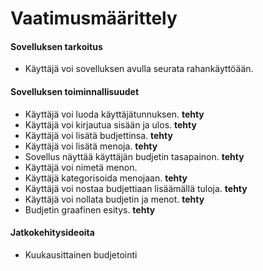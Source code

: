# Vaatimusmäärittely

#### Sovelluksen tarkoitus
- Käyttäjä voi sovelluksen avulla seurata rahankäyttöään.

#### Sovelluksen toiminnallisuudet
- Käyttäjä voi luoda käyttäjätunnuksen. **tehty**
- Käyttäjä voi kirjautua sisään ja ulos.  **tehty**
- Käyttäjä voi lisätä budjettinsa. **tehty**
- Käyttäjä voi lisätä menoja. **tehty**
- Sovellus näyttää käyttäjän budjetin tasapainon. **tehty**
- Käyttäjä voi nimetä menon.
- Käyttäjä kategorisoida menojaan. **tehty**
- Käyttäjä voi nostaa budjettiaan lisäämällä tuloja. **tehty**
- Käyttäjä voi nollata budjetin ja menot. **tehty**
- Budjetin graafinen esitys. **tehty**

#### Jatkokehitysideoita
- Kuukausittainen budjetointi
